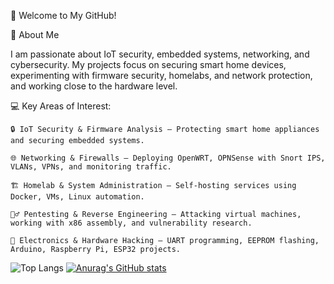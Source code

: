 👋 Welcome to My GitHub!

🔧 About Me

I am passionate about IoT security, embedded systems, networking, and cybersecurity. My projects focus on securing smart home devices, experimenting with firmware security, homelabs, and network protection, and working close to the hardware level. 

💻 Key Areas of Interest:

    🔒 IoT Security & Firmware Analysis – Protecting smart home appliances and securing embedded systems.

    🌐 Networking & Firewalls – Deploying OpenWRT, OPNSense with Snort IPS, VLANs, VPNs, and monitoring traffic.

    🏗️ Homelab & System Administration – Self-hosting services using Docker, VMs, Linux automation.

    🕵️‍♂️ Pentesting & Reverse Engineering – Attacking virtual machines, working with x86 assembly, and vulnerability research.

    🔌 Electronics & Hardware Hacking – UART programming, EEPROM flashing, Arduino, Raspberry Pi, ESP32 projects.

![Top Langs](https://github-readme-stats.vercel.app/api/top-langs/?username=Skyrex30&layout=compact)
[![Anurag's GitHub stats](https://github-readme-stats.vercel.app/api?username=Skyrex30)](https://github.com/anuraghazra/github-readme-stats)
